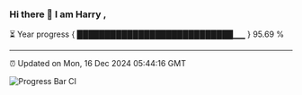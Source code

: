 ### Hi there 👋 I am Harry , 

⏳ Year progress { ████████████████████████████▁▁ } 95.69 %

---

⏰ Updated on Mon, 16 Dec 2024 05:44:16 GMT

![Progress Bar CI](https://github.com/duykhang68/duykhang68/workflows/Progress%20Bar%20CI/badge.svg)
